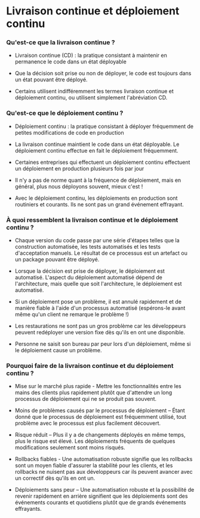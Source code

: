 # Livraison continue et déploiement continu

### Qu'est-ce que la livraison continue ?

- Livraison continue (CD) : la pratique consistant à maintenir en 
permanence le code dans un état déployable

- Que la décision soit prise ou non de déployer, le code est toujours dans un état pouvant être déployé.

- Certains utilisent indifféremment les termes livraison continue et déploiement continu, ou utilisent simplement l'abréviation CD.

### Qu'est-ce que le déploiement continu ?

- Déploiement continu : la pratique consistant à déployer fréquemment de petites modifications de code en production

- La livraison continue maintient le code dans un état déployable. Le déploiement continu effectue en fait le déploiement fréquemment.

- Certaines entreprises qui effectuent un déploiement continu effectuent un déploiement en production plusieurs fois par jour

-  Il n'y a pas de norme quant à la fréquence de déploiement, mais en général, plus nous déployons souvent, mieux c'est !

- Avec le déploiement continu, les déploiements en production sont routiniers et courants. Ils ne sont pas un grand événement effrayant.

### À quoi ressemblent la livraison continue et le déploiement continu ?

- Chaque version du code passe par une série d'étapes telles que la construction automatisée, les tests automatisés et les tests d'acceptation manuels. Le résultat de ce processus est un artefact ou un package pouvant être déployé.

- Lorsque la décision est prise de déployer, le déploiement est automatisé. L'aspect du déploiement automatisé dépend de l'architecture, mais quelle que soit l'architecture, le déploiement est automatisé.

- Si un déploiement pose un problème, il est annulé rapidement et de manière fiable à l'aide d'un processus automatisé (espérons-le avant même qu'un client ne remarque le problème !)

- Les restaurations ne sont pas un gros problème car les développeurs peuvent redéployer une version fixe dès qu'ils en ont une disponible.

- Personne ne saisit son bureau par peur lors d'un déploiement, même si le déploiement cause un problème.

### Pourquoi faire de la livraison continue et du déploiement continu ?

- Mise sur le marché plus rapide - Mettre les fonctionnalités entre les mains des clients plus rapidement plutôt que d'attendre un long processus de déploiement qui ne se produit pas souvent.

- Moins de problèmes causés par le processus de déploiement – Étant donné que le processus de déploiement est fréquemment utilisé, tout problème avec le processus est plus facilement découvert.

- Risque réduit – Plus il y a de changements déployés en même temps, plus le risque est élevé. Les déploiements fréquents de quelques modifications seulement sont moins risqués.

- Rollbacks fiables - Une automatisation robuste signifie que les rollbacks sont un moyen fiable d'assurer la stabilité pour les clients, et les rollbacks ne nuisent pas aux développeurs car ils peuvent avancer avec un correctif dès qu'ils en ont un.

- Déploiements sans peur – Une automatisation robuste et la possibilité de revenir rapidement en arrière signifient que les déploiements sont des événements courants et quotidiens plutôt que de grands événements effrayants.
